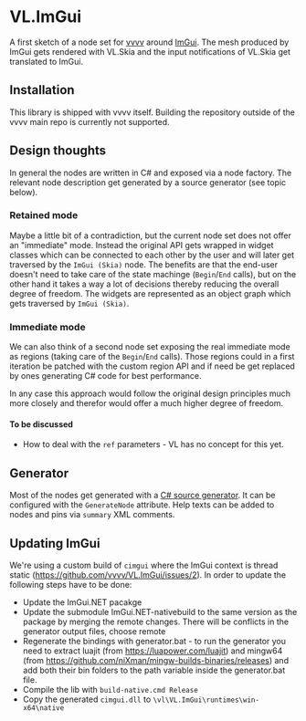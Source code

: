 # VL.ImGui

A first sketch of a node set for [vvvv](visualprogramming.net) around [ImGui](https://github.com/ocornut/imgui). The mesh produced by ImGui gets rendered with VL.Skia and the input notifications of VL.Skia get translated to ImGui.

## Installation

This library is shipped with vvvv itself. Building the repository outside of the vvvv main repo is currently not supported.

## Design thoughts

In general the nodes are written in C# and exposed via a node factory. The relevant node description get generated by a source generator (see topic below).

### Retained mode

Maybe a little bit of a contradiction, but the current node set does not offer an "immediate" mode. Instead the original API gets wrapped in widget classes which can be connected to each other by the user and will later get traversed by the `ImGui (Skia)` node.
The benefits are that the end-user doesn't need to take care of the state machinge (`Begin`/`End` calls), but on the other hand it takes a way a lot of decisions thereby reducing the overall degree of freedom.
The widgets are represented as an object graph which gets traversed by `ImGui (Skia)`.

### Immediate mode

We can also think of a second node set exposing the real immediate mode as regions (taking care of the `Begin`/`End` calls). Those regions could in a first iteration be patched with the custom region API and if need be get replaced by ones generating C# code for best performance.

In any case this approach would follow the original design principles much more closely and therefor would offer a much higher degree of freedom.

#### To be discussed

- How to deal with the `ref` parameters - VL has no concept for this yet.

## Generator

Most of the nodes get generated with a [C# source generator](https://docs.microsoft.com/en-us/dotnet/csharp/roslyn-sdk/source-generators-overview).
It can be configured with the `GenerateNode` attribute.
Help texts can be added to nodes and pins via `summary` XML comments.

## Updating ImGui
We're using a custom build of `cimgui` where the ImGui context is thread static (https://github.com/vvvv/VL.ImGui/issues/2). In order to update the following steps have to be done:
- Update the ImGui.NET pacakge
- Update the submodule ImGui.NET-nativebuild to the same version as the package by merging the remote changes. There will be conflicts in the generator output files, choose remote
- Regenerate the bindings with generator.bat - to run the generator you need to extract luajit (from https://luapower.com/luajit) and mingw64 (from https://github.com/niXman/mingw-builds-binaries/releases) and add both their bin folders to the path variable inside the generator.bat file.
- Compile the lib with `build-native.cmd Release`
- Copy the generated `cimgui.dll` to `\vl\VL.ImGui\runtimes\win-x64\native`